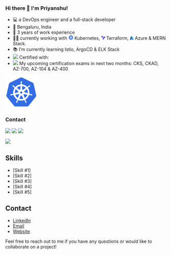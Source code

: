 ### Hi there 👋  I'm Priyanshu! 
- 💻 a DevOps engineer and a full-stack developer 
- 📍 Bengaluru, India
- 💼 3 years of work experience
- 👨‍💻 currently working with <img src="pictures/kubernetes.png" alt="Kubernetes Logo" width="15"> Kubernetes, <img src="pictures/terraform.png" alt="Terraform Logo" width="12"> Terraform, <img src="pictures/azure.png" alt="Azure Logo" width="12"> Azure & MERN Stack.
- 📚 I’m currently learning Istio, ArgoCD & ELK Stack
- <img src="https://img.icons8.com/color/15/000000/certificate.png"/> Certified with:  
- <img src="https://img.icons8.com/color/15/000000/certificate.png"/> My upcoming certification exams in next two months: CKS, CKAD, AZ-700, AZ-104 & AZ-400


<img src="pictures/kubernetes.png" alt="Terraform Logo" width="100" height="100">



### Contact
<a href="https://www.linkedin.com/in/psshri/"><img src="https://img.icons8.com/color/30/000000/linkedin.png"/></a>
<a href="mailto:psshri@outlook.com"><img src="https://img.icons8.com/fluent/48/000000/microsoft-outlook-2019.png" width="28"/></a>
<a href="https://wa.me/919758439312"><img src="https://img.icons8.com/color/48/000000/whatsapp.png" width="33"/></a>

<img src="https://img.icons8.com/color/48/000000/certificate.png"/>



<!--
**psshri/psshri** is a ✨ _special_ ✨ repository because its `README.md` (this file) appears on your GitHub profile.

Here are some ideas to get you started:

- 🔭 I’m currently working on ...
- 🌱 I’m currently learning ...
- 👯 I’m looking to collaborate on ...
- 🤔 I’m looking for help with ...
- 💬 Ask me about ...
- 📫 How to reach me: ...
- 😄 Pronouns: ...
- ⚡ Fun fact: ...
-->

## Skills
- [Skill #1]
- [Skill #2]
- [Skill #3]
- [Skill #4]
- [Skill #5]

## Contact
- [LinkedIn](https://www.linkedin.com/in/yourusername/)
- [Email](mailto:youremail@example.com)
- [Website](https://www.yourwebsite.com/)

Feel free to reach out to me if you have any questions or would like to collaborate on a project!
